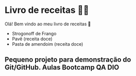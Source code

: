 # Livro de receitas :man_cook:

Olá! Bem vindo ao meu livro de receitas :wave:

- Strogonoff de Frango
- Pavê (receita doce)
- Pasta de amendoim (receita doce)

## Pequeno projeto para demonstração do Git/GitHub. Aulas Bootcamp QA DIO
